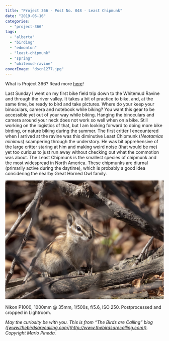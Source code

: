 ```yaml
---
title: "Project 366 - Post No. 048 - Least Chipmunk"
date: "2019-05-16"
categories: 
  - "project-366"
tags: 
  - "alberta"
  - "birding"
  - "edmonton"
  - "least-chipmunk"
  - "spring"
  - "whitemud-ravine"
coverImage: "dscn1277.jpg"
---
```


What is Project 366? Read more [here](https://thebirdsarecalling.com/2019/03/29/project-366/)!

Last Sunday I went on my first bike field trip down to the Whitemud Ravine and through the river valley. It takes a bit of practice to bike, and, at the same time, be ready to bird and take pictures. Where do your keep your binoculars, camera and notebook while biking? You want this gear to be accessible yet out of your way while biking. Hanging the binoculars and camera around your neck does not work so well when on a bike. Still working on the logistics of that, but I am looking forward to doing more bike birding, or nature biking during the summer. The first critter I encountered when I arrived at the ravine was this diminutive Least Chipmunk (_Neotamias minimus_) scampering through the understory. He was bit apprehensive of the large critter staring at him and making weird noise (that would be me) yet too curious to just run away without checking out what the commotion was about. The Least Chipmunk is the smallest species of chipmunk and the most widespread in North America. These chipmunks are diurnal (primarily active during the daytime), which is probably a good idea considering the nearby Great Horned Owl family.

![](images/dscn1277.jpg)

Nikon P1000, 1000mm @ 35mm, 1/500s, f/5.6, ISO 250. Postprocessed and cropped in Lightroom.

_May the curiosity be with you. This is from “The Birds are Calling” blog ([www.thebirdsarecalling.com](http://www.thebirdsarecalling.com)). Copyright Mario Pineda._
